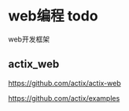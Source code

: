 # web编程 todo

web开发框架

## actix_web

https://github.com/actix/actix-web

https://github.com/actix/examples

